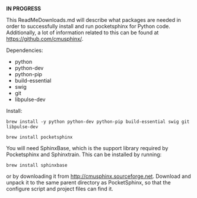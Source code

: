 **IN PROGRESS**

This ReadMeDownloads.md will describe what packages are needed in order to successfully install and run pocketsphinx for Python code. 
Additionally, a lot of information related to this can be found at https://github.com/cmusphinx/.

Dependencies:
- python
- python-dev
- python-pip
- build-essential
- swig
- git
- libpulse-dev

Install:

```brew install -y python python-dev python-pip build-essential swig git libpulse-dev```

```brew install pocketsphinx```


You will need SphinxBase, which is the support library required by Pocketsphinx and Sphinxtrain. This can be installed by running:

```brew install sphinxbase```

or by downloading it from http://cmusphinx.sourceforge.net. Download and unpack it to the same parent directory as PocketSphinx, so that the configure script and project files can find it.

